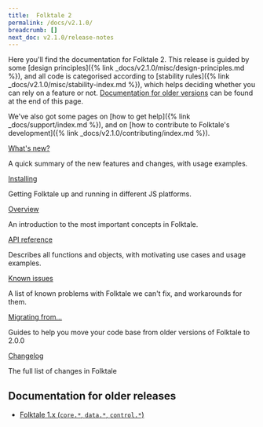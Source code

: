 ```yaml
---
title:  Folktale 2
permalink: /docs/v2.1.0/
breadcrumb: []
next_doc: v2.1.0/release-notes
---
```


Here you'll find the documentation for Folktale 2. This release is guided by some [design principles]({% link _docs/v2.1.0/misc/design-principles.md %}), and all code is categorised according to [stability rules]({% link _docs/v2.1.0/misc/stability-index.md %}), which helps deciding whether you can rely on a feature or not. [Documentation for older versions](#documentation-for-older-releases) can be found at the end of this page.

We've also got some pages on [how to get help]({% link _docs/support/index.md %}), and on [how to contribute to Folktale's development]({% link _docs/v2.1.0/contributing/index.md %}). 


<div class="boxes-3 separated-section special-content">
  <div class="box">
    <div class="box-title"><a href="{% link _docs/v2.1.0/release-notes.md %}">What's new?</a></div>
    <p>A quick summary of the new features and changes, with usage examples.</p>
  </div>

  <div class="box">
    <div class="box-title"><a href="{% link _docs/v2.1.0/download.md %}">Installing</a></div>
    <p>Getting Folktale up and running in different JS platforms.</p>
  </div>

  <div class="box">
    <div class="box-title"><a href="{% link _docs/v2.1.0/overview.md %}">Overview</a></div>
    <p>An introduction to the most important concepts in Folktale.</p>
  </div>

  <div class="box">
    <div class="box-title"><a href="/api/v2.1.0/en/folktale.html">API reference</a></div>
    <p>Describes all functions and objects, with motivating use cases and usage examples.</p>
  </div>

  <div class="box">
    <div class="box-title"><a href="{% link _docs/v2.1.0/known-issues.md %}">Known issues</a></div>
    <p>A list of known problems with Folktale we can't fix, and workarounds for them.</p>
  </div>

  <div class="box">
    <div class="box-title"><a href="{% link _docs/v2.1.0/migrating/index.md %}">Migrating from…</a></div>
    <p>Guides to help you move your code base from older versions of Folktale to 2.0.0</p>
  </div>

  <div class="box">
    <div class="box-title"><a href="{% link _docs/v2.1.0/changelog.md %}">Changelog</a></div>
    <p>The full list of changes in Folktale</p>
  </div>
</div>


## Documentation for older releases

  - [Folktale 1.x (`core.*`, `data.*`, `control.*`)](http://folktalegithubio.readthedocs.io/en/latest/)
